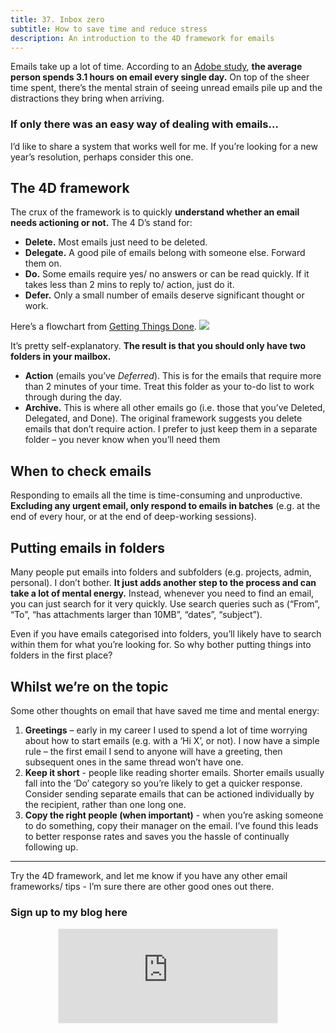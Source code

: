 ```yaml
---
title: 37. Inbox zero
subtitle: How to save time and reduce stress
description: An introduction to the 4D framework for emails
---
```


Emails take up a lot of time. According to an [Adobe study](https://business.adobe.com/blog/perspectives/love-email-but-spreading-the-love-other-channels), __the average person spends 3.1 hours on email every single day.__ On top of the sheer time spent, there’s the mental strain of seeing unread emails pile up and the distractions they bring when arriving.

### If only there was an easy way of dealing with emails…
I’d like to share a system that works well for me. If you’re looking for a new year’s resolution, perhaps consider this one.

## The 4D framework
The crux of the framework is to quickly __understand whether an email needs actioning or not.__ The 4 D’s stand for:

- __Delete.__ Most emails just need to be deleted.
- __Delegate.__ A good pile of emails belong with someone else. Forward them on.
- __Do.__ Some emails require yes/ no answers or can be read quickly. If it takes less than 2 mins to reply to/ action, just do it.
- __Defer.__ Only a small number of emails deserve significant thought or work.

Here’s a flowchart from [Getting Things Done](https://gettingthingsdone.com/).
<img src="{{ site.baseurl }}/assets/img/posts/37.png">

It’s pretty self-explanatory. __The result is that you should only have two folders in your mailbox.__

- __Action__ (emails you’ve *Deferred*). This is for the emails that require more than 2 minutes of your time. Treat this folder as your to-do list to work through during the day.
- __Archive.__ This is where all other emails go (i.e. those that you’ve Deleted, Delegated, and Done). The original framework suggests you delete emails that don’t require action. I prefer to just keep them in a separate folder – you never know when you’ll need them

## When to check emails
Responding to emails all the time is time-consuming and unproductive. __Excluding any urgent email, only respond to emails in batches__ (e.g. at the end of every hour, or at the end of deep-working sessions).

## Putting emails in folders
Many people put emails into folders and subfolders (e.g. projects, admin, personal). I don’t bother. __It just adds another step to the process and can take a lot of mental energy.__ Instead, whenever you need to find an email, you can just search for it very quickly. Use search queries such as (“From”, “To”, “has attachments larger than 10MB”, “dates”, “subject”).

Even if you have emails categorised into folders, you’ll likely have to search within them for what you’re looking for. So why bother putting things into folders in the first place?

## Whilst we’re on the topic
Some other thoughts on email that have saved me time and mental energy:
1. __Greetings__ – early in my career I used to spend a lot of time worrying about how to start emails (e.g. with a ‘Hi X’, or not). I now have a simple rule – the first email I send to anyone will have a greeting, then subsequent ones in the same thread won’t have one.
2. __Keep it short__ - people like reading shorter emails. Shorter emails usually fall into the ‘Do’ category so you’re likely to get a quicker response. Consider sending separate emails that can be actioned individually by the recipient, rather than one long one.
3. __Copy the right people (when important)__ - when you’re asking someone to do something, copy their manager on the email. I’ve found this leads to better response rates and saves you the hassle of continually following up.

-----

Try the 4D framework, and let me know if you have any other email frameworks/ tips - I’m sure there are other good ones out there.

### Sign up to my blog here
<div
  style="text-align:center;width:100%;">
<iframe src="https://taariq.substack.com/embed" width="350" height="150" style="border:1px solid #EEE; background:white; margin: 0 auto; dislay: block;" frameborder="0" scrolling="no"></iframe>

</div>
